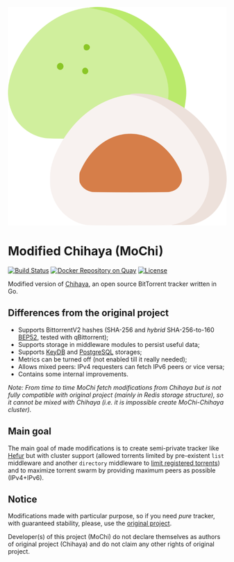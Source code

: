 ![Mochi (source image: https://www.flaticon.com/free-icon/mochi_5392004)](mochi.svg)

# Modified Chihaya (MoChi)

[![Build Status](https://github.com/sot-tech/mochi/workflows/Build%20&%20Test/badge.svg)](https://github.com/sot-tech/mochi/actions)
[![Docker Repository on Quay](https://quay.io/repository/eramde/mochi/status "Docker Repository on Quay")](https://quay.io/repository/eramde/mochi)
[![License](https://img.shields.io/badge/license-BSD-blue.svg)](https://opensource.org/licenses/BSD-2-Clause)

Modified version of [Chihaya](https://github.com/chihaya/chihaya), an open source BitTorrent tracker written in Go.

## Differences from the original project

* Supports BittorrentV2 hashes (SHA-256 and _hybrid_
  SHA-256-to-160 [BEP52](https://www.bittorrent.org/beps/bep_0052.html), tested with qBittorrent);
* Supports storage in middleware modules to persist useful data;
* Supports [KeyDB](https://keydb.dev) and [PostgreSQL](https://www.postgresql.org) storages;
* Metrics can be turned off (not enabled till it really needed);
* Allows mixed peers: IPv4 requesters can fetch IPv6 peers or vice versa;
* Contains some internal improvements.

_Note: From time to time MoChi fetch modifications from Chihaya but is not
fully compatible with original project (mainly in Redis storage structure),
so it cannot be mixed with Chihaya (i.e. it is impossible create MoChi-Chihaya cluster)._

## Main goal

The main goal of made modifications is to create semi-private tracker like [Hefur](https://github.com/sot-tech/hefur)
but with cluster support (allowed torrents limited by pre-existent `list` middleware and another `directory` middleware
to [limit registered torrents](docs/middleware/torrent_approval.md)) and to maximize torrent swarm by providing maximum
peers as possible (IPv4+IPv6).

## Notice

Modifications made with particular purpose, so if you need _pure_ tracker, with guaranteed stability, please, use
the [original project](https://github.com/chihaya/chihaya).

Developer(s) of this project (MoChi) do not declare themselves as authors of original project (Chihaya) and do not claim
any other rights of original project.

